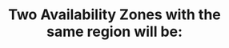 ---
layout: answer
title: "Two Availability Zones with the same region will be:"
blurb: "Availability zones within a Region will always be less than 60 miles, or 100 kilometers, apart. You can drive from one to another within an hour if the tr"
quid: 135
---